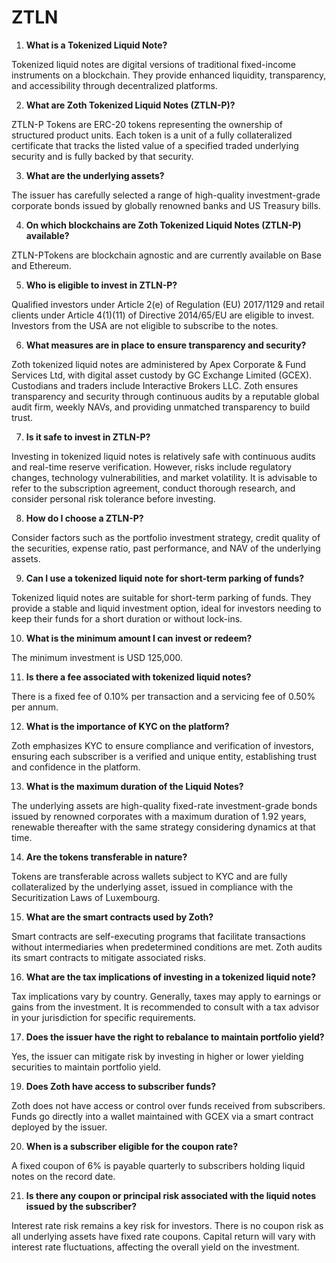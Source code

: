 # ZTLN

1. **What is a Tokenized Liquid Note?**

Tokenized liquid notes are digital versions of traditional fixed-income instruments on a blockchain. They provide enhanced liquidity, transparency, and accessibility through decentralized platforms.

2. **What are Zoth Tokenized Liquid Notes (ZTLN-P)?**

&#x20;ZTLN-P Tokens are ERC-20 tokens representing the ownership of structured product units. Each token is a unit of a fully collateralized certificate that tracks the listed value of a specified traded underlying security and is fully backed by that security.

3. **What are the underlying assets?**

&#x20;The issuer has carefully selected a range of high-quality investment-grade corporate bonds issued by globally renowned banks and US Treasury bills.

4. **On which blockchains are Zoth Tokenized Liquid Notes (ZTLN-P) available?**

ZTLN-PTokens are blockchain agnostic and are currently available on Base and Ethereum.

5. **Who is eligible to invest in ZTLN-P?**

&#x20;Qualified investors under Article 2(e) of Regulation (EU) 2017/1129 and retail clients under Article 4(1)(11) of Directive 2014/65/EU are eligible to invest. Investors from the USA are not eligible to subscribe to the notes.

6. **What measures are in place to ensure transparency and security?**

Zoth tokenized liquid notes are administered by Apex Corporate & Fund Services Ltd, with digital asset custody by GC Exchange Limited (GCEX). Custodians and traders include Interactive Brokers LLC. Zoth ensures transparency and security through continuous audits by a reputable global audit firm, weekly NAVs, and providing unmatched transparency to build trust.

7. **Is it safe to invest in ZTLN-P?**

Investing in tokenized liquid notes is relatively safe with continuous audits and real-time reserve verification. However, risks include regulatory changes, technology vulnerabilities, and market volatility. It is advisable to refer to the subscription agreement, conduct thorough research, and consider personal risk tolerance before investing.

8. **How do I choose a ZTLN-P?**

Consider factors such as the portfolio investment strategy, credit quality of the securities, expense ratio, past performance, and NAV of the underlying assets.

9. **Can I use a tokenized liquid note for short-term parking of funds?**

Tokenized liquid notes are suitable for short-term parking of funds. They provide a stable and liquid investment option, ideal for investors needing to keep their funds for a short duration or without lock-ins.

10. **What is the minimum amount I can invest or redeem?**

&#x20;The minimum investment is USD 125,000.

11. **Is there a fee associated with tokenized liquid notes?**

There is a fixed fee of 0.10% per transaction and a servicing fee of 0.50% per annum.

12. **What is the importance of KYC on the platform?**

Zoth emphasizes KYC to ensure compliance and verification of investors, ensuring each subscriber is a verified and unique entity, establishing trust and confidence in the platform.

13. **What is the maximum duration of the Liquid Notes?**

The underlying assets are high-quality fixed-rate investment-grade bonds issued by renowned corporates with a maximum duration of 1.92 years, renewable thereafter with the same strategy considering dynamics at that time.

14. **Are the tokens transferable in nature?**

Tokens are transferable across wallets subject to KYC and are fully collateralized by the underlying asset, issued in compliance with the Securitization Laws of Luxembourg.

15. **What are the smart contracts used by Zoth?**

Smart contracts are self-executing programs that facilitate transactions without intermediaries when predetermined conditions are met. Zoth audits its smart contracts to mitigate associated risks.

16. **What are the tax implications of investing in a tokenized liquid note?**

Tax implications vary by country. Generally, taxes may apply to earnings or gains from the investment. It is recommended to consult with a tax advisor in your jurisdiction for specific requirements.

17. **Does the issuer have the right to rebalance to maintain portfolio yield?**

Yes, the issuer can mitigate risk by investing in higher or lower yielding securities to maintain portfolio yield.

19. **Does Zoth have access to subscriber funds?**

Zoth does not have access or control over funds received from subscribers. Funds go directly into a wallet maintained with GCEX via a smart contract deployed by the issuer.

20. **When is a subscriber eligible for the coupon rate?**

A fixed coupon of 6% is payable quarterly to subscribers holding liquid notes on the record date.

21. **Is there any coupon or principal risk associated with the liquid notes issued by the subscriber?**

Interest rate risk remains a key risk for investors. There is no coupon risk as all underlying assets have fixed rate coupons. Capital return will vary with interest rate fluctuations, affecting the overall yield on the investment.
